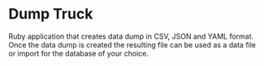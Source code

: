 # Dump Truck

Ruby application that creates data dump in CSV, JSON and YAML format. Once the data dump is created
the resulting file can be used as a data file or import for the database of your choice.
